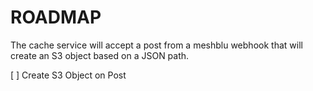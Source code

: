 # ROADMAP

The cache service will accept a post from a meshblu webhook that will create an S3 object based on a JSON path.

[ ] Create S3 Object on Post
